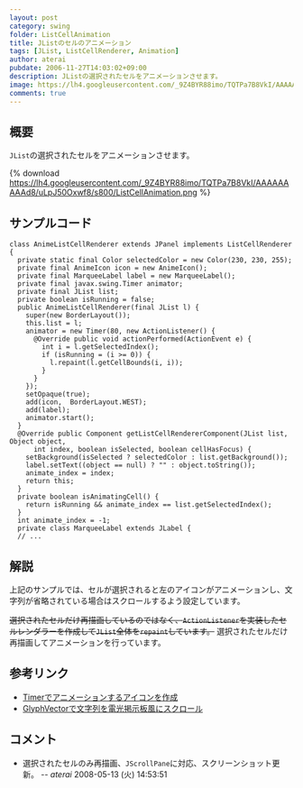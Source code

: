 ```yaml
---
layout: post
category: swing
folder: ListCellAnimation
title: JListのセルのアニメーション
tags: [JList, ListCellRenderer, Animation]
author: aterai
pubdate: 2006-11-27T14:03:02+09:00
description: JListの選択されたセルをアニメーションさせます。
image: https://lh4.googleusercontent.com/_9Z4BYR88imo/TQTPa7B8VkI/AAAAAAAAAd8/uLpJ50Oxwf8/s800/ListCellAnimation.png
comments: true
---
```

## 概要
`JList`の選択されたセルをアニメーションさせます。

{% download https://lh4.googleusercontent.com/_9Z4BYR88imo/TQTPa7B8VkI/AAAAAAAAAd8/uLpJ50Oxwf8/s800/ListCellAnimation.png %}

## サンプルコード
<pre class="prettyprint"><code>class AnimeListCellRenderer extends JPanel implements ListCellRenderer {
  private static final Color selectedColor = new Color(230, 230, 255);
  private final AnimeIcon icon = new AnimeIcon();
  private final MarqueeLabel label = new MarqueeLabel();
  private final javax.swing.Timer animator;
  private final JList list;
  private boolean isRunning = false;
  public AnimeListCellRenderer(final JList l) {
    super(new BorderLayout());
    this.list = l;
    animator = new Timer(80, new ActionListener() {
      @Override public void actionPerformed(ActionEvent e) {
        int i = l.getSelectedIndex();
        if (isRunning = (i &gt;= 0)) {
          l.repaint(l.getCellBounds(i, i));
        }
      }
    });
    setOpaque(true);
    add(icon,  BorderLayout.WEST);
    add(label);
    animator.start();
  }
  @Override public Component getListCellRendererComponent(JList list, Object object,
      int index, boolean isSelected, boolean cellHasFocus) {
    setBackground(isSelected ? selectedColor : list.getBackground());
    label.setText((object == null) ? "" : object.toString());
    animate_index = index;
    return this;
  }
  private boolean isAnimatingCell() {
    return isRunning &amp;&amp; animate_index == list.getSelectedIndex();
  }
  int animate_index = -1;
  private class MarqueeLabel extends JLabel {
  // ...
</code></pre>

## 解説
上記のサンプルでは、セルが選択されると左のアイコンがアニメーションし、文字列が省略されている場合はスクロールするよう設定しています。

~~選択されたセルだけ再描画しているのではなく、`ActionListener`を実装したセルレンダラーを作成して`JList`全体を`repaint`しています。~~
選択されたセルだけ再描画してアニメーションを行っています。

## 参考リンク
- [Timerでアニメーションするアイコンを作成](https://ateraimemo.com/Swing/AnimeIcon.html)
- [GlyphVectorで文字列を電光掲示板風にスクロール](https://ateraimemo.com/Swing/ScrollingMessage.html)

<!-- dummy comment line for breaking list -->

## コメント
- 選択されたセルのみ再描画、`JScrollPane`に対応、スクリーンショット更新。 -- *aterai* 2008-05-13 (火) 14:53:51

<!-- dummy comment line for breaking list -->

